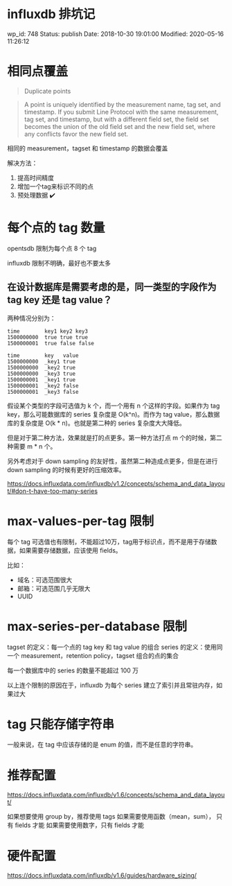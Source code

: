 # influxdb 排坑记


wp_id: 748
Status: publish
Date: 2018-10-30 19:01:00
Modified: 2020-05-16 11:26:12


# 相同点覆盖

> Duplicate points

> A point is uniquely identified by the measurement name, tag set, and timestamp. If you submit Line Protocol with the same measurement, tag set, and timestamp, but with a different field set, the field set becomes the union of the old field set and the new field set, where any conflicts favor the new field set.

相同的 measurement，tagset 和 timestamp 的数据会覆盖

解决方法：

1. 提高时间精度
2. 增加一个tag来标识不同的点
3. 预处理数据 ✔️

# 每个点的 tag 数量

opentsdb 限制为每个点 8 个 tag

influxdb 限制不明确，最好也不要太多

## 在设计数据库是需要考虑的是，同一类型的字段作为 tag key 还是 tag value？

两种情况分别为：

```
time        key1 key2 key3
1500000000  true true true
1500000001  true false false
```

```
time        key   value
1500000000  _key1 true
1500000000  _key2 true
1500000000  _key3 true
1500000001  _key1 true
1500000001  _key2 false
1500000001  _key3 false
```

假设某个类型的字段可选值为 k 个，而一个用有 n 个这样的字段。如果作为 tag key，那么可能数据库的 series 复杂度是 O(k^n)。而作为 tag value，那么数据库的复杂度是 O(k * n)。也就是第二种的 series 复杂度大大降低。

但是对于第二种方法，效果就是打的点更多。第一种方法打点 m 个的时候，第二种需要 m * n 个。

另外考虑对于 down sampling 的友好性，虽然第二种造成点更多，但是在进行 down sampling 的时候有更好的压缩效率。

https://docs.influxdata.com/influxdb/v1.2/concepts/schema_and_data_layout/#don-t-have-too-many-series

# max-values-per-tag 限制

每个 tag 可选值也有限制，不能超过10万，tag用于标识点，而不是用于存储数据，如果需要存储数据，应该使用 fields。

比如：

- 域名：可选范围很大
- 邮箱：可选范围几乎无限大
- UUID

# max-series-per-database 限制

tagset 的定义：每一个点的 tag key 和 tag value 的组合
series 的定义：使用同一个 measurement，retention policy，tagset 组合的点的集合

每一个数据库中的 series 的数量不能超过 100 万

以上连个限制的原因在于，influxdb 为每个 series 建立了索引并且常驻内存，如果过大

# tag 只能存储字符串


一般来说，在 tag 中应该存储的是 enum 的值，而不是任意的字符串。

# 推荐配置

https://docs.influxdata.com/influxdb/v1.6/concepts/schema_and_data_layout/

如果想要使用 group by，推荐使用 tags
如果需要使用函数（mean，sum）， 只有 fields 才能
如果需要使用数字，只有 fields 才能

# 硬件配置

https://docs.influxdata.com/influxdb/v1.6/guides/hardware_sizing/
